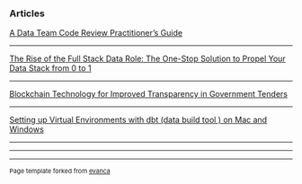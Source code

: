 ### Articles

[A Data Team Code Review Practitioner’s Guide](/sample_page)
<a href="[https://github.com/evanca/quick-portfolio](https://medium.com/@donovanmaree/a-data-team-code-review-practitioners-guide-88abf3720cc1)"></a>

---
[The Rise of the Full Stack Data Role: The One-Stop Solution to Propel Your Data Stack from 0 to 1](/sample_page)
<a href="https://medium.com/@donovanmaree/the-rise-of-the-full-stack-data-role-the-one-stop-solution-to-propel-your-data-stack-from-0-to-1-ae6c80591df2"></a>

---
[Blockchain Technology for Improved Transparency in Government Tenders](/sample_page)
<a href="https://medium.com/@donovanmaree/blockchain-technology-for-improved-transparency-in-government-tenders-eb656a88d177"></a>

---
[Setting up Virtual Environments with dbt (data build tool ) on Mac and Windows](/sample_page)
<a href="https://medium.com/@donovanmaree/setting-up-virtual-environments-with-dbt-data-build-tool-on-mac-and-windows-3d62fec4aeb1"></a>

---


---




---
<p style="font-size:11px">Page template forked from <a href="https://github.com/evanca/quick-portfolio">evanca</a></p>
<!-- Remove above link if you don't want to attibute -->
